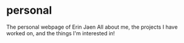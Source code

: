 # personal
The personal webpage of Erin Jaen
All about me, the projects I have worked on, and the things I'm interested in!
